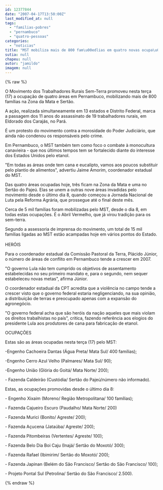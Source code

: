 ```yaml
---
id: 12377844
date: "2007-04-17T13:50:00Z"
last_modified_at: null
tags:
  - "familias-pobres"
  - "pernambuco"
  - "quatro-pessoas"
categories:
  - "noticias"
title: "MST mobiliza mais de 800 fam\u00edlias em quatro novas ocupa\u00e7\u00f5es em Pernambuco"
sutia: null
chapeu: null
autor: "jamildo"
imagem: null
---
```

{% raw %}
<p>O Movimento dos Trabalhadores Rurais Sem-Terra promoveu nesta ter&ccedil;a (17) a ocupa&ccedil;&atilde;o de quatro &aacute;reas em Pernambuco, mobilizando mais de 800 fam&iacute;lias na Zona da Mata e Sert&atilde;o.</p>
<p>A a&ccedil;&atilde;o, realizada simultaneamente em 13 estados e Distrito Federal, marca a passagem dos 11 anos do assassinato de 19 trabalhadores rurais, em Eldorado dos Caraj&aacute;s, no Par&aacute;.</p>
<p>&Eacute; um protesto do movimento contra a morosidade do Poder Judici&aacute;rio, que ainda n&atilde;o condenou os respons&aacute;veis pelo crime.</p>
<p>Em Pernambuco, o MST tamb&eacute;m tem como foco o combate &agrave; monocultura canavieira - que nos &uacute;ltimos tempos tem se fortalecido diante do interesse dos Estados Unidos pelo etanol.</p>
<p>"Em todas as &aacute;reas onde tem cana e eucalipto, vamos aos poucos substituir pelo plantio de alimentos", advertiu Jaime Amorim, coordenador estadual do MST.</p>
<p>Das quatro &aacute;reas ocupadas hoje, tr&ecirc;s ficam na Zona da Mata e uma no Sert&atilde;o do Paje&uacute;. Elas se unem a outras nove &aacute;reas invadidas pelo movimento desde o &uacute;ltimo dia 8, quando come&ccedil;ou a Jornada Nacional de Luta pela Reforma Agr&aacute;ria, que prossegue at&eacute; o final deste m&ecirc;s.</p>
<p>Cerca de 5 mil fam&iacute;lias foram mobilizadas pelo MST, desde o dia 8, em todas estas ocupa&ccedil;&otilde;es. &Eacute; o Abril Vermelho, que j&aacute; virou tradi&ccedil;&atilde;o para os sem-terra.</p>
<p>Segundo a assessoria de imprensa do movimento, um total de 15 mil fam&iacute;lias ligadas ao MST est&atilde;o acampadas hoje em v&aacute;rios pontos do Estado.<br /> <br />HER&Oacute;IS</p>
<p>Para o coordenador estadual da Comiss&atilde;o Pastoral da Terra, Pl&aacute;cido J&uacute;nior, o n&uacute;mero de &aacute;reas de conflito em Pernambuco tende a crescer em 2007.</p>
<p>"O governo Lula n&atilde;o tem cumprido os objetivos de assentamento estabelecidas no seu primeiro mandato e, para o segundo, nem sequer estabeleceu novas metas", afirma J&uacute;nior.</p>
<p>O coordenador estadual da CPT acredita que a viol&ecirc;ncia no campo tende a crescer visto que o governo federal estaria negligenciando, na sua opini&atilde;o, a distribui&ccedil;&atilde;o de terras e preocupado apenas com a expans&atilde;o do agroneg&oacute;cio.</p>
<p>"O governo federal acha que s&atilde;o her&oacute;is da na&ccedil;&atilde;o aqueles que mais violam os direitos trabalhistas no pa&iacute;s", critica, fazendo refer&ecirc;ncia aos elogios do presidente Lula aos produtores de cana para fabrica&ccedil;&atilde;o de etanol.</p>
<p>OCUPA&Ccedil;&Otilde;ES</p>
<p>Estas s&atilde;o as &aacute;reas ocupadas nesta ter&ccedil;a (17) pelo MST:</p>
<p>-Engenho Cachoeira Dantas (&Aacute;gua Preta/ Mata Sul/ 400 fam&iacute;lias);</p>
<p>-Engenho Cerro Azul Velho (Palmares/ Mata Sul/ 90);</p>
<p>-Engenho Uni&atilde;o (Gl&oacute;ria do Goit&aacute;/ Mata Norte/ 200);</p>
<p>- Fazenda Caldeir&atilde;o (Cust&oacute;dia/ Sert&atilde;o do Paje&uacute;/n&uacute;mero n&atilde;o informado).</p>
<p>Estas, as ocupa&ccedil;&otilde;es promovidas desde o &uacute;ltimo dia 8:</p>
<p>- Engenho Xixaim (Moreno/ Regi&atilde;o Metropolitana/ 100 fam&iacute;lias);</p>
<p>- Fazenda Cajueiro Escuro (Paudalho/ Mata Norte/ 200)</p>
<p>- Fazenda Murici (Bonito/ Agreste/ 200);</p>
<p>- Fazenda A&ccedil;ucena (Jata&uacute;ba/ Agreste/ 200);</p>
<p>- Fazenda Pitombeiras (Vertentes/ Agreste/ 100);</p>
<p>- Fazenda Belo Dia Boi Caju (Inaj&aacute;/ Sert&atilde;o do Moxot&oacute;/ 300);</p>
<p>- Fazenda Rafael (Ibimirim/ Sert&atilde;o do Moxot&oacute;/ 200);</p>
<p>- Fazenda Japinan (Bel&eacute;m do S&atilde;o Francisco/ Sert&atilde;o do S&atilde;o Francisco/ 100);</p>
<p>- Projeto Pontal Sul (Petrolina/ Sert&atilde;o do S&atilde;o Francisco/ 2.500).</p>
{% endraw %}
